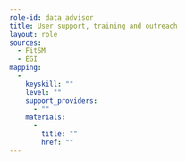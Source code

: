 ```yaml
---
role-id: data_advisor
title: User support, training and outreach
layout: role
sources: 
  - FitSM
  - EGI
mapping: 
  - 
    keyskill: ""
    level: ""
    support_providers: 
      - ""
    materials: 
      - 
        title: ""
        href: ""
---
```

